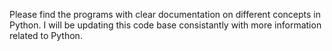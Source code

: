 Please find the programs with clear documentation on different concepts in Python.
I will be updating this code base consistantly with more information related to Python.
